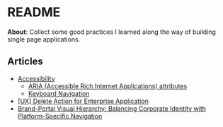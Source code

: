 # README

**About**: Collect some good practices I learned along the way of building single page applications.

## Articles

- [Accessibility](https://github.com/reboottime/UI-UX-For-SPAs/issues/8)
  - [ARIA (Accessible Rich Internet Applications) attributes](https://github.com/reboottime/UI-UX-For-SPAs/issues/8#issuecomment-2156042964)
  - [Keyboard Navigation](https://github.com/reboottime/UI-UX-For-SPAs/issues/8#issuecomment-2196789795s)
- [[UX] Delete Action for Enterprise Application](https://github.com/reboottime/UI-UX-For-SPAs/issues/10)
- [Brand-Portal Visual Hierarchy: Balancing Corporate Identity with Platform-Specific Navigation](https://github.com/reboottime/UI-UX-For-SPAs/issues/12)